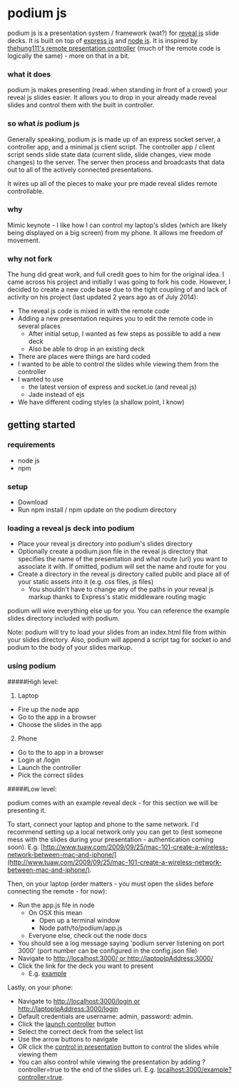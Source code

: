 podium js
=========
podium js is a presentation system / framework (wat?) for [reveal js](http://revealjs.com/) slide decks. It is built on top of [express js](http://expressjs.com/) and [node js](http://nodejs.org/). It is inspired by [thehung111's remote presentation controller](https://github.com/thehung111/remote-presentation-controller) (much of the remote code is logically the same) - more on that in a bit.

### what it does

podium js makes presenting (read: when standing in front of a crowd) your reveal js slides easier. It allows you to drop in your already made reveal slides and control them with the built in controller. 

### so what *is* podium js

Generally speaking, podium js is made up of an express socket server, a controller app, and a minimal js client script. The controller app / client script sends slide state data (current slide, slide changes, view mode changes) to the server. The server then process and broadcasts that data out to all of the actively connected presentations. 

It wires up all of the pieces to make your pre made reveal slides remote controllable.

### why

Mimic keynote - I like how I can control my laptop's slides (which are likely being displayed on a big screen) from my phone. It allows me freedom of movement.

### why not fork

The hung did great work, and full credit goes to him for the original idea. I came across his project and initially I was going to fork his code. However, I decided to create a new code base due to the tight coupling of and lack of activity on his project (last updated 2 years ago as of July 2014):

- The reveal js code is mixed in with the remote code
- Adding a new presentation requires you to edit the remote code in several places
  - After initial setup, I wanted as few steps as possible to add a new deck
  - Also be able to drop in an existing deck
- There are places were things are hard coded
- I wanted to be able to control the slides while viewing them from the controller
- I wanted to use
  - the latest version of express and socket.io (and reveal js)
  - Jade instead of ejs
- We have different coding styles (a shallow point, I know) 

getting started
---------------

### requirements

- node js
- npm

### setup

- Download
- Run npm install / npm update on the podium directory

### loading a reveal js deck into podium

- Place your reveal js directory into podium's slides directory
- Optionally create a podium.json file in the reveal js directory that specifies the name of the presentation and what route (url) you want to associate it with. If omitted, podium will set the name and route for you
- Create a directory in the reveal js directory called public and place all of your static assets into it (e.g. css files, js files)
  - You shouldn't have to change any of the paths in your reveal js markup thanks to Express's static middleware routing magic

podium will wire everything else up for you. You can reference the example slides directory included with podium.

Note: podium will try to load your slides from an index.html file from within your slides directory. Also, podium will append a script tag for socket io and podium to the body of your slides markup.

### using podium

#####High level:

1. Laptop
  - Fire up the node app
  - Go to the app in a browser
  - Choose the slides in the app
2. Phone
  - Go to the to app in a browser
  - Login at /login
  - Launch the controller
  - Pick the correct slides

#####Low level:

podium comes with an example reveal deck - for this section we will be presenting it.

To start, connect your laptop and phone to the same network. I'd recommend setting up a local network only you can get to (lest someone mess with the slides during your presentation - authentication coming soon). E.g. [http://www.tuaw.com/2009/09/25/mac-101-create-a-wireless-network-between-mac-and-iphone/](http://www.tuaw.com/2009/09/25/mac-101-create-a-wireless-network-between-mac-and-iphone/).

Then, on your laptop (order matters - you must open the slides before connecting the remote - for now):

- Run the app.js file in node 
  - On OSX this mean
    - Open up a terminal window
    - Node path/to/podium/app.js
  - Everyone else, check out the node docs
- You should see a log message saying 'podium server listening on port 3000' (port number can be configured in the config.json file)  
- Navigate to [http://localhost:3000/ or http://laptopIpAddress:3000/](http://localhost:3000/)
- Click the link for the deck you want to present
  - E.g. [example](http://localhost:3000/example)

Lastly, on your phone:

- Navigate to [http://localhost:3000/login or http://laptopIpAddress:3000/login](http://localhost:3000/login)
- Default credentials are username: admin, password: admin.
- Click the [launch controller](http://localhost:3000/controller) button
- Select the correct deck from the select list
- Use the arrow buttons to navigate
- OR click the [control in presentation](http://localhost:3000/example?controller=true) button to control the slides while viewing them
- You can also control while viewing the presentation by adding ?controller=true to the end of the slides url. E.g. [localhost:3000/example?controller=true](http://localhost:3000/example?controller=true).
